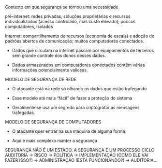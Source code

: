 Contexto em que segurança se tornou uma necessidade

pré-internet: redes privadas, soluções proprietárias e recursos individualizados (acesso controlado, mas custo elevado); poucos computadores, isolados

Internet: compartilhamento de recursos (economia de escala) e adoção de padrões abertos de comunicação; muitos computadores	 conectados.

-   Dados que circulam na internet passam por equipamentos de terceiros sem grande controle dos donos desses dados.

-   Dados armazenados em computadores conectados contêm várias informações potencialmente valiosas.


MODELO DE SEGURANÇA DE REDE

- O atacante está na rede só olhando os dados que estão trafegando

- Esse modelo até mais “fácil” de fazer a proteção do sistema

- Geralmente se usa um segredo para criptografar as mensagens trafegadas.

MODELO DE SEGURANÇA DE COMPUTADORES

- O atacante quer entrar na sua máquina de alguma forma

- Aqui é mais complexo manter a segurança


SEGURANÇA NÃO É UM ESTADO. A SEGURANÇA É UM PROCESSO
CICLO
AUDITORIA -> RISCO -> POLÍTICA -> IMPLEMENTAÇÃO (COMO ELE VAI FAZER ISSO?) -> ADMINISTRAÇÃO (ESTÁ FUNCIONANDO?) -> AUDITORIA...
